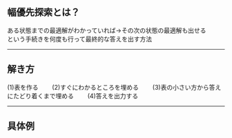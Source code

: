 ## 幅優先探索とは？

ある状態までの最適解がわかっていれば→その次の状態の最適解も出せる　　
という手続きを何度も行って最終的な答えを出す方法

---
## 解き方
(1)表を作る　　
(2)すぐにわかるところを埋める　　
(3)表の小さい方から答えにたどり着くまで埋める　　
(4)答えを出力する

---

## 具体例


